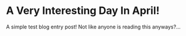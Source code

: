 # A Very Interesting Day In April!

A simple test blog entry post! Not like anyone is reading this anyways?...
